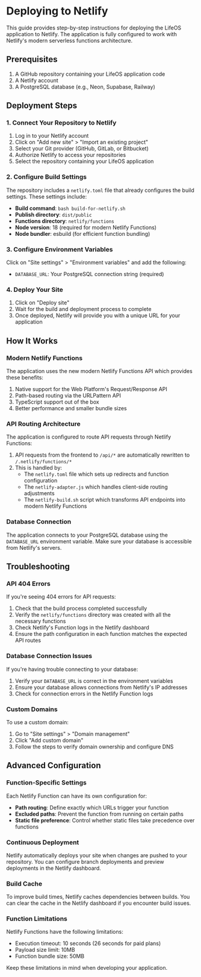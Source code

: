 # Deploying to Netlify

This guide provides step-by-step instructions for deploying the LifeOS application to Netlify. The application is fully configured to work with Netlify's modern serverless functions architecture.

## Prerequisites

1. A GitHub repository containing your LifeOS application code
2. A Netlify account
3. A PostgreSQL database (e.g., Neon, Supabase, Railway)

## Deployment Steps

### 1. Connect Your Repository to Netlify

1. Log in to your Netlify account
2. Click on "Add new site" > "Import an existing project"
3. Select your Git provider (GitHub, GitLab, or Bitbucket)
4. Authorize Netlify to access your repositories
5. Select the repository containing your LifeOS application

### 2. Configure Build Settings

The repository includes a `netlify.toml` file that already configures the build settings. These settings include:

- **Build command**: `bash build-for-netlify.sh`
- **Publish directory**: `dist/public`
- **Functions directory**: `netlify/functions`
- **Node version**: 18 (required for modern Netlify Functions)
- **Node bundler**: esbuild (for efficient function bundling)

### 3. Configure Environment Variables

Click on "Site settings" > "Environment variables" and add the following:

- `DATABASE_URL`: Your PostgreSQL connection string (required)

### 4. Deploy Your Site

1. Click on "Deploy site"
2. Wait for the build and deployment process to complete
3. Once deployed, Netlify will provide you with a unique URL for your application

## How It Works

### Modern Netlify Functions

The application uses the new modern Netlify Functions API which provides these benefits:

1. Native support for the Web Platform's Request/Response API
2. Path-based routing via the URLPattern API
3. TypeScript support out of the box
4. Better performance and smaller bundle sizes

### API Routing Architecture

The application is configured to route API requests through Netlify Functions:

1. API requests from the frontend to `/api/*` are automatically rewritten to `/.netlify/functions/*`
2. This is handled by:
   - The `netlify.toml` file which sets up redirects and function configuration
   - The `netlify-adapter.js` which handles client-side routing adjustments
   - The `netlify-build.sh` script which transforms API endpoints into modern Netlify Functions

### Database Connection

The application connects to your PostgreSQL database using the `DATABASE_URL` environment variable. Make sure your database is accessible from Netlify's servers.

## Troubleshooting

### API 404 Errors

If you're seeing 404 errors for API requests:

1. Check that the build process completed successfully
2. Verify the `netlify/functions` directory was created with all the necessary functions
3. Check Netlify's Function logs in the Netlify dashboard 
4. Ensure the path configuration in each function matches the expected API routes

### Database Connection Issues

If you're having trouble connecting to your database:

1. Verify your `DATABASE_URL` is correct in the environment variables
2. Ensure your database allows connections from Netlify's IP addresses
3. Check for connection errors in the Netlify Function logs

### Custom Domains

To use a custom domain:

1. Go to "Site settings" > "Domain management"
2. Click "Add custom domain"
3. Follow the steps to verify domain ownership and configure DNS

## Advanced Configuration

### Function-Specific Settings

Each Netlify Function can have its own configuration for:

- **Path routing**: Define exactly which URLs trigger your function
- **Excluded paths**: Prevent the function from running on certain paths
- **Static file preference**: Control whether static files take precedence over functions

### Continuous Deployment

Netlify automatically deploys your site when changes are pushed to your repository. You can configure branch deployments and preview deployments in the Netlify dashboard.

### Build Cache

To improve build times, Netlify caches dependencies between builds. You can clear the cache in the Netlify dashboard if you encounter build issues.

### Function Limitations

Netlify Functions have the following limitations:

- Execution timeout: 10 seconds (26 seconds for paid plans)
- Payload size limit: 10MB
- Function bundle size: 50MB

Keep these limitations in mind when developing your application.